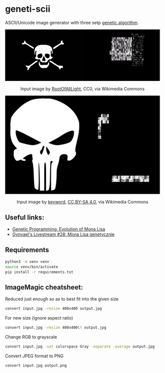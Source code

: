 # geneti-scii

ASCII/Unicode image generator with three setp [genetic algorithm](https://en.wikipedia.org/wiki/Genetic_algorithm).

<p align="center">
    <img src="./gallery/gen_pirate.gif"/>
    <p style="text-align:center">Input image by <a href="https://commons.wikimedia.org/wiki/File:Pirate_Flag_of_John_Taylor.svg">RootOfAllLight</a>, CC0, via Wikimedia Commons</p>
</p>

<p align="center">
    <img src="./gallery/gen_punisher.gif"/>
    <p style="text-align:center">Input image by <a href="https://commons.wikimedia.org/wiki/File:The-punisher-logo-png-transparent.png">keyword</a>, <a href="https://creativecommons.org/licenses/by-sa/4.0">CC BY-SA 4.0</a>, via Wikimedia Commons</p>
</p>

## Useful links:

- [Genetic Programming: Evolution of Mona Lisa](https://rogerjohansson.blog/2008/12/07/genetic-programming-evolution-of-mona-lisa/)
- [Gynvael's Livestream #28: Mona Lisa genetycznie](https://www.youtube.com/watch?v=7zI7M_5_jBE)

## Requirements

```bash
python3 -m venv venv
source venv/bin/activate
pip install -r requirements.txt
```

## ImageMagic cheatsheet:

Reduced just enough so as to best fit into the given size
```bash
convert input.jpg -resize 400x400 output.jpg
```

For new size (ignore aspect ratio)
```bash
convert input.jpg -resize 400x400\! output.jpg
```

Change RGB to grayscale
```bash
convert input.jpg -set colorspace Gray -separate -average output.jpg
```

Convert JPEG format to PNG
```bash
convert input.jpg output.png
```